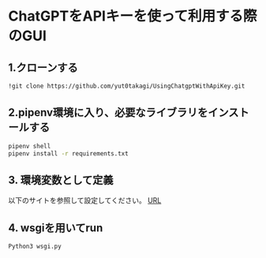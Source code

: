 # ChatGPTをAPIキーを使って利用する際のGUI
## 1.クローンする
```zsh
!git clone https://github.com/yut0takagi/UsingChatgptWithApiKey.git
```
## 2.pipenv環境に入り、必要なライブラリをインストールする

```zsh
pipenv shell
pipenv install -r requirements.txt
```
## 3. 環境変数として定義
以下のサイトを参照して設定してください。
[URL](https://www.javadrive.jp/command/command/index4.html#section4)

## 4. wsgiを用いてrun
```zsh
Python3 wsgi.py
```



